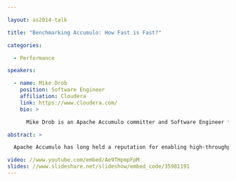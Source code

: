 ```yaml
---

layout: as2014-talk

title: "Benchmarking Accumulo: How Fast is Fast?"

categories:

  - Performance

speakers:

  - name: Mike Drob
    position: Software Engineer
    affiliation: Cloudera
    link: https://www.cloudera.com/
    bio: >

      Mike Drob is an Apache Accumulo committer and Software Engineer for Cloudera. He is passionate about robust ops tooling and community involvement in open source. While not coding, Mike enjoys comic books, Ultimate, and exploring the neighborhoods around his home in Baltimore.

abstract: >

  Apache Accumulo has long held a reputation for enabling high-throughput operations in write-heavy workloads. In this talk, we use the Yahoo! Cloud Serving Benchmark (YCSB) to put real numbers on Accumulo performance. We then compare these numbers to previous versions, to other databases, and wrap up with a discussion of parameters that can be tweaked to improve them.

video: //www.youtube.com/embed/Ae9THpmpFpM
slides: //www.slideshare.net/slideshow/embed_code/35981191
---
```

